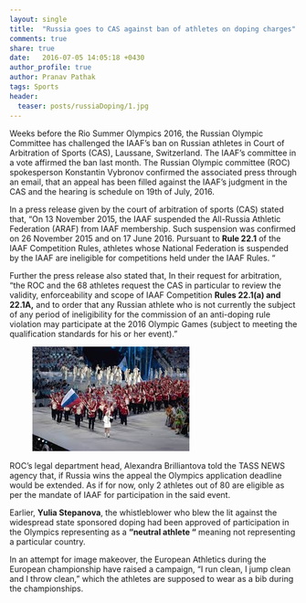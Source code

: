 ```yaml
---
layout: single
title:  "Russia goes to CAS against ban of athletes on doping charges"
comments: true
share: true
date:   2016-07-05 14:05:18 +0430
author_profile: true
author: Pranav Pathak
tags: Sports 
header:
  teaser: posts/russiaDoping/1.jpg
---
```

Weeks before the Rio Summer Olympics 2016, the Russian Olympic Committee has challenged the IAAF’s ban on Russian athletes in Court of Arbitration of Sports (CAS), Laussane, Switzerland. The IAAF’s committee in a vote affirmed the ban last month.  The Russian Olympic committee (ROC) spokesperson Konstantin Vybronov confirmed the associated press through an email, that an appeal has been filled against the IAAF’s judgment in the CAS and the hearing is schedule on 19th of July, 2016.

In a press release given by the court of arbitration of sports (CAS) stated that, “On 13 November 2015, the IAAF suspended the All-Russia Athletic Federation (ARAF) from IAAF membership. Such suspension was confirmed on 26 November 2015 and on 17 June 2016. Pursuant to <b>Rule 22.1</b> of the IAAF Competition Rules, athletes whose National Federation is suspended by the IAAF are ineligible for competitions held under the IAAF Rules. “

Further the press release also stated that, In their request for arbitration, “the ROC and the 68 athletes request the CAS in particular to review the validity, enforceability and scope of IAAF Competition <b>Rules 22.1(a) and 22.1A,</b> and to order that any Russian athlete who is not currently the subject of any period of ineligibility for the commission of an anti-doping rule violation may participate at the 2016 Olympic Games (subject to meeting the qualification standards for his or her event).”

<figure class="half">
<a href="/images/posts/russiaDoping/1.jpg"><img src="/images/posts/russiaDoping/1.jpg"></a>
<figcaption></figcaption>
</figure>

ROC’s legal department head, Alexandra Brilliantova told the TASS NEWS agency that, if Russia wins the appeal the Olympics application deadline would be extended. As if for now, only 2 athletes out of 80 are eligible as per the mandate of IAAF for participation in the said event.

Earlier, <b>Yulia Stepanova</b>, the whistleblower who blew the lit against the widespread state sponsored doping had been approved of participation in the Olympics representing as a <b>“neutral athlete “</b> meaning not representing a particular country.

In an attempt for image makeover, the European Athletics during the European championship have raised a campaign, “I run clean, I jump clean and I throw clean,” which the athletes are supposed to wear as a bib during the championships.